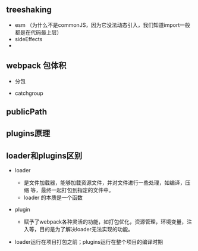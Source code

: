 

## treeshaking
+ esm （为什么不是commonJS，因为它没法动态引入，我们知道import一般都是在代码最上层）
+ sideEffects
+ 

## webpack 包体积
+ 分包
 - catchgroup

## publicPath

## plugins原理

## loader和plugins区别
+ loader
    - 是文件加载器，能够加载资源文件，并对文件进行一些处理，如编译，压缩 等，最终一起打包到指定的文件中。
    - loader 的本质是一个函数
+ plugin 
    - 赋予了webpack各种灵活的功能，如打包优化，资源管理，环境变量，注入等，目的是为了解决loader无法实现的功能。

+ loader运行在项目打包之前；plugins运行在整个项目的编译时期